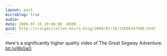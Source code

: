 ```yaml
---
layout: post
microblog: true
audio: 
date: 2009-07-15 19:00:00 -0500
guid: http://craigmcclellan.micro.blog/2009/07/16/t2668347500.html
---
```

Here's a significantly higher quality video of The Great Segway Adventure. [bit.ly/6bGaG](http://bit.ly/6bGaG)
